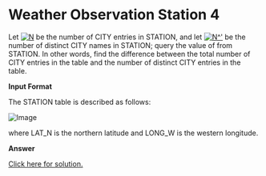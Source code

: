 # Weather Observation Station 4

Let <a href="https://www.codecogs.com/eqnedit.php?latex=N" target="_blank"><img src="https://latex.codecogs.com/gif.latex?N" title="N" /></a> be the number of CITY entries in STATION, 
and let <a href="https://www.codecogs.com/eqnedit.php?latex=N^'" target="_blank"><img src="https://latex.codecogs.com/gif.latex?N^'" title="N^'" /></a>  be the number of distinct CITY names in STATION; 
query the value of  from STATION. In other words, find the difference between the total number of CITY entries in the table 
and the number of distinct CITY entries in the table.

**Input Format**

The STATION table is described as follows:

![Image](https://s3.amazonaws.com/hr-challenge-images/9336/1449345840-5f0a551030-Station.jpg)

where LAT_N is the northern latitude and LONG_W is the western longitude.

**Answer**

[Click here for solution.](https://github.com/Autumn-grass/hackerrank_sql_practice/blob/master/Easy/Basic%20selection/A9.sql)
